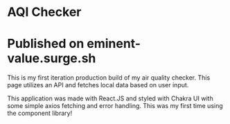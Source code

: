 # AQI Checker
# Published on eminent-value.surge.sh

This is my first iteration production build of my air quality checker. This page utilizes an API and fetches local data based on user input.

This application was made with React.JS and styled with Chakra UI with some simple axios fetching and error handling. This was my first time using the component library!
